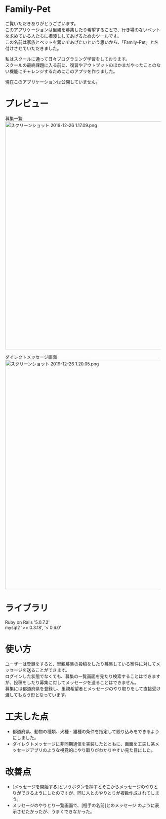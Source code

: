 # Family-Pet

ご覧いただきありがとうございます。
<br>このアプリケーションは里親を募集したり希望することで、行き場のないペットを求めている人たちに橋渡ししてあげるためのツールです。<br>
この名前は家族とペットを繋いであげたいという思いから、「Family-Pet」と名付けさせていただきました。<br>

私はスクールに通って日々プログラミング学習をしております。<br>
スクールの最終課題に入る前に、復習やアウトプットのほかまだやったことのない機能にチャレンジするためにこのアプリを作りました。

現在このアプリケーションは公開していません。

# プレビュー
募集一覧<br>
<img width="735" alt="スクリーンショット 2019-12-26 1.17.09.png" src="https://qiita-image-store.s3.ap-northeast-1.amazonaws.com/0/433361/19a44588-eb4a-6fb2-1e12-bf933d6fd8a8.png">

ダイレクトメッセージ画面
<img width="739" alt="スクリーンショット 2019-12-26 1.20.05.png" src="https://qiita-image-store.s3.ap-northeast-1.amazonaws.com/0/433361/347e06ec-b101-718d-931b-81b9e4874dd2.png">

# ライブラリ

Ruby on Rails '5.0.7.2'<br>
mysql2 '>= 0.3.18', '< 0.6.0'

# 使い方

ユーザーは登録をすると、里親募集の投稿をしたり募集している案件に対してメッセージを送ることができます。<br>
ログインした状態でなくても、募集の一覧画面を見たり検索することはできますが、投稿をしたり募集に対してメッセージを送ることはできません。<br>
募集には都道府県を登録し、里親希望者とメッセージのやり取りをして直接受け渡してもらう形となっています。

# 工夫した点

* 都道府県、動物の種類、犬種・猫種の条件を指定して絞り込みをできるようにしました。
* ダイレクトメッセージに非同期通信を実装したとともに、画面を工夫し某メッセージアプリのような視覚的にやり取りがわかりやすい見た目にした。

# 改善点

* [メッセージを開始する]というボタンを押すとそこからメッセージのやりとりができるようにしたのですが、同じ人とのやりとりが複数作成されてしまう。
* メッセージのやりとり一覧画面で、[相手の名前]とのメッセージ のように表示させたかったが、うまくできなかった。